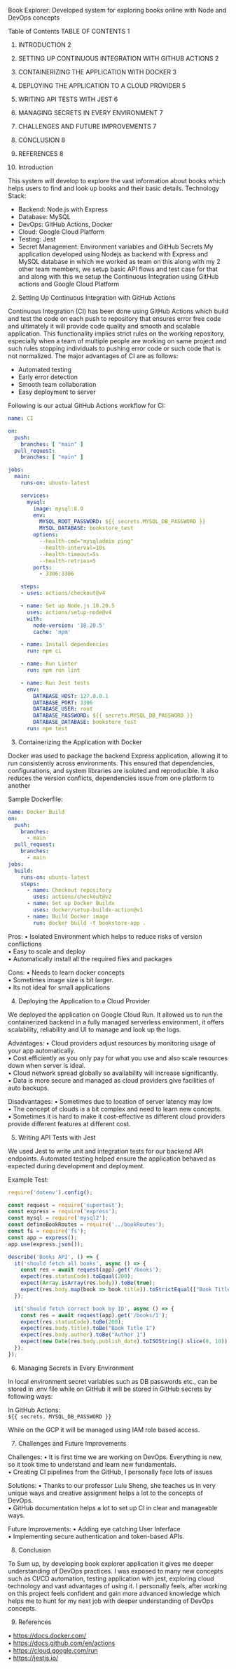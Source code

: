 
Book Explorer: Developed system for exploring books online with Node and DevOps concepts

Table of Contents
TABLE OF CONTENTS	1
1. INTRODUCTION	2
2. SETTING UP CONTINUOUS INTEGRATION WITH GITHUB ACTIONS	2
3. CONTAINERIZING THE APPLICATION WITH DOCKER	3
4. DEPLOYING THE APPLICATION TO A CLOUD PROVIDER	5
5. WRITING API TESTS WITH JEST	6
6. MANAGING SECRETS IN EVERY ENVIRONMENT	7
7. CHALLENGES AND FUTURE IMPROVEMENTS	7
8. CONCLUSION	8
9. REFERENCES	8

1. Introduction

This system will develop to explore the vast information about books which helps users to find and look up books and their basic details.
Technology Stack: 
- Backend: Node.js with Express
- Database: MySQL
- DevOps: GitHub Actions, Docker
- Cloud: Google Cloud Platform
- Testing: Jest 
- Secret Management: Environment variables and GitHub Secrets
My application developed using Nodejs as backend with Express and MySQL database in which we worked as team on this along with my 2 other team members, we setup basic API flows and test case for that and along with this we setup the Continuous Integration using GitHub actions and Google Cloud Platform

2. Setting Up Continuous Integration with GitHub Actions

Continuous Integration (CI) has been done using GitHub Actions which build and test the code on each push to repository that ensures error free code and ultimately it will provide code quality and smooth and scalable application.
This functionality implies strict rules on the working repository, especially when a team of multiple people are working on same project and such rules stopping individuals to pushing error code or such code that is not normalized.
The major advantages of CI are as follows:
- Automated testing
- Early error detection
- Smooth team collaboration
- Easy deployment to server 

Following is our actual GitHub Actions workflow for CI:

```yaml
name: CI

on:
  push:
    branches: [ "main" ]
  pull_request:
    branches: [ "main" ]

jobs:
  main:
    runs-on: ubuntu-latest

    services:
      mysql:
        image: mysql:8.0
        env:
          MYSQL_ROOT_PASSWORD: ${{ secrets.MYSQL_DB_PASSWORD }}
          MYSQL_DATABASE: bookstore_test
        options:
          --health-cmd="mysqladmin ping"
          --health-interval=10s
          --health-timeout=5s
          --health-retries=5
        ports:
          - 3306:3306

    steps:
    - uses: actions/checkout@v4

    - name: Set up Node.js 18.20.5
      uses: actions/setup-node@v4
      with:
        node-version: '18.20.5'
        cache: 'npm'

    - name: Install dependencies
      run: npm ci

    - name: Run Linter
      run: npm run lint

    - name: Run Jest tests
      env:
        DATABASE_HOST: 127.0.0.1
        DATABASE_PORT: 3306
        DATABASE_USER: root
        DATABASE_PASSWORD: ${{ secrets.MYSQL_DB_PASSWORD }}
        DATABASE_DATABASE: bookstore_test
      run: npm test 
```

3. Containerizing the Application with Docker

Docker was used to package the backend Express application, allowing it to run consistently across environments. This ensured that dependencies, configurations, and system libraries are isolated and reproducible.
It also reduces the version conflicts, dependencies issue from one platform to another

Sample Dockerfile:

```yaml
name: Docker Build
on:
  push:
    branches:
      - main
  pull_request:
    branches:
      - main
jobs:
  build:
    runs-on: ubuntu-latest
    steps:
      - name: Checkout repository
        uses: actions/checkout@v2
      - name: Set up Docker Buildx
        uses: docker/setup-buildx-action@v1
      - name: Build Docker image
        run: docker build -t bookstore-app . 
```

Pros:
•	Isolated Environment which helps to reduce risks of version conflictions  
•	Easy to scale and deploy  
•	Automatically install all the required files and packages  

Cons:
•	Needs to learn docker concepts  
•	Sometimes image size is bit larger.  
•	Its not ideal for small applications  

4. Deploying the Application to a Cloud Provider

We deployed the application on Google Cloud Run. It allowed us to run the containerized backend in a fully managed serverless environment, it offers scalability, reliability and UI to manage and look up the logs.

Advantages:
•	Cloud providers adjust resources by monitoring usage of your app automatically.  
•	Cost efficiently as you only pay for what you use and also scale resources down when server is ideal.  
•	Cloud network spread globally so availability will increase significantly.  
•	Data is more secure and managed as cloud providers give facilities of auto backups.  

Disadvantages:
•	Sometimes due to location of server latency may low  
•	The concept of clouds is a bit complex and need to learn new concepts.  
•	Sometimes it is hard to make it cost-effective as different cloud providers provide different features at different cost.  

5. Writing API Tests with Jest

We used Jest to write unit and integration tests for our backend API endpoints. Automated testing helped ensure the application behaved as expected during development and deployment.

Example Test:

```javascript
require('dotenv').config();

const request = require('supertest');
const express = require('express');
const mysql = require('mysql2');
const defineBookRoutes = require('../bookRoutes');
const fs = require('fs');
const app = express();
app.use(express.json());

describe('Books API', () => {
  it('should fetch all books', async () => {
    const res = await request(app).get('/books');
    expect(res.statusCode).toEqual(200);
    expect(Array.isArray(res.body)).toBe(true);
    expect(res.body.map(book => book.title)).toStrictEqual(["Book Title 1", "Book Title 2", "Book Title 3"])
  });

  it('should fetch correct book by ID', async () => {
    const res = await request(app).get('/books/1');
    expect(res.statusCode).toBe(200);
    expect(res.body.title).toBe("Book Title 1")
    expect(res.body.author).toBe("Author 1")
    expect(new Date(res.body.publish_date).toISOString().slice(0, 10)).toBe("2025-01-01");
  });
});
```

6. Managing Secrets in Every Environment

In local environment secret variables such as DB passwords etc., can be stored in .env file while on GitHub it will be stored in GitHub secrets by following ways:

In GitHub Actions:  
`${{ secrets. MYSQL_DB_PASSWORD }}`  

While on the GCP it will be managed using IAM role based access.

7. Challenges and Future Improvements

Challenges:
•	It is first time we are working on DevOps. Everything is new, so it took time to understand and learn new fundamentals.  
•	Creating CI pipelines from the GitHub, I personally face lots of issues  

Solutions:
•	Thanks to our professor Lulu Sheng, she teaches us in very unique ways and creative assignment helps a lot to the concepts of DevOps.  
•	GitHub documentation helps a lot to set up CI in clear and manageable ways.  

Future Improvements:
•	Adding eye catching User Interface  
•	Implementing secure authentication and token-based APIs.  

8. Conclusion

To Sum up, by developing book explorer application it gives me deeper understanding of DevOps practices. I was exposed to many new concepts such as CI/CD automation, testing application with jest, exploring cloud technology and vast advantages of using it.
I personally feels, after working on this project feels confident and gain more advanced knowledge which helps me to hunt for my next job with deeper understanding of DevOps concepts.

9. References

•	https://docs.docker.com/  
•	https://docs.github.com/en/actions  
•	https://cloud.google.com/run  
•	https://jestjs.io/  

